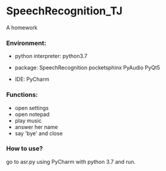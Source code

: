 # SpeechRecognition_TJ
A homework

### Environment:

+ python interpreter: python3.7

+ package: SpeechRecognition   pocketsphinx  PyAudio  PyQt5

+ IDE: PyCharm

### Functions:

+ open settings
+ open notepad
+ play music
+ answer her name
+ say 'bye' and close

### How to use?

go to asr.py using PyCharm with python 3.7 and run.
